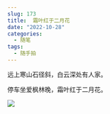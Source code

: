 ```yaml
---
slug: 173
title:  霜叶红于二月花
date: "2022-10-28"
categories: 
  - 随笔
tags: 
  - 随手拍
---
```


远上寒山石径斜，白云深处有人家。

停车坐爱枫林晚，霜叶红于二月花。

![](https://imgurl.zishu.me/images/20221028/f182e8ea95d9f290423ffdcd78877b7.l83htniupdc.jpg)